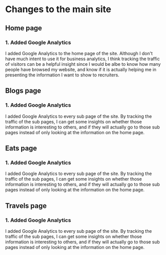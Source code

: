 # Changes to the main site

## Home page
### 1. Added Google Analytics
I added Google Analytics to the home page of the site.
Although I don't have much intent to use it for business analytics,
I think tracking the traffic of visitors can be a helpful insight since I would be albe to
know how many people have browsed my website, and know if it is actually helping
me in presenting the information I want to show to recruiters.

## Blogs page
### 1. Added Google Analytics
I added Google Analytics to every sub page of the site.
By tracking the traffic of the sub pages, I can get some insights on whether those
information is interesting to others, and if they will actually go to those sub pages
instead of only looking at the information on the home page.

## Eats page
### 1. Added Google Analytics
I added Google Analytics to every sub page of the site.
By tracking the traffic of the sub pages, I can get some insights on whether those
information is interesting to others, and if they will actually go to those sub pages
instead of only looking at the information on the home page.

## Travels page
### 1. Added Google Analytics
I added Google Analytics to every sub page of the site.
By tracking the traffic of the sub pages, I can get some insights on whether those
information is interesting to others, and if they will actually go to those sub pages
instead of only looking at the information on the home page.